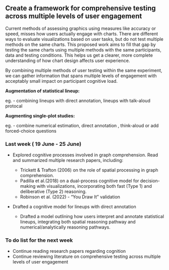 ## Create a framework for comprehensive testing across multiple levels of user engagement

Current methods of assessing graphics using measures like accuracy or speed, misses how users actually engage with charts. There are different ways to evaluate visualizations based on user tasks, but do not test multiple methods on the same charts. This proposed work aims to fill that gap by testing the same charts using multiple methods with the same participants, data and testing conditions. This helps us get a clearer, more complete understanding of how chart design affects user experience.

By combining multiple methods of user testing within the same experiment, we can gather information that spans multiple levels of engagement with acceptably small impact on participant cognitive load.

**Augmentation of statistical lineup:**

eg. - combining lineups with direct annotation, lineups with talk-aloud protocal

**Augmenting single-plot studies:**

eg. - combine numerical estimation, direct annotation , think-aloud or add forced-choice questions

### Last week ( 19 June - 25 June)

-   Explored cognitive processes involved in graph comprehension. Read and summarized multiple research papers, including:

    -   Trickett & Trafton (2006) on the role of spatial processing in graph comprehension.
    -   Padilla et al.(2018) on a dual-process cognitive model for decision-making with visualizations, incorporating both fast (Type 1) and deliberative (Type 2) reasoning.
    -   Robinson et al. (2022) - “You Draw It” validation

-   Drafted a cognitive model for lineups with direct annotation

    -   Drafted a model outlining how users interpret and annotate statistical lineups, integrating both spatial reasoning pathway and numerical/analytically reasoning pathways.

### To do list for the next week

-   Continue reading research papers regarding cognition
-   Continue reviewing literature on comprehensive testing across multiple levels of user engagement
